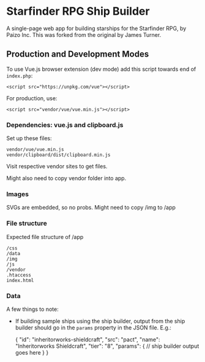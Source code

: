 # Starfinder RPG Ship Builder

A single-page web app for building starships for the Starfinder RPG, by Paizo Inc. This was forked from the original by James Turner.  

## Production and Development Modes

To use Vue.js browser extension (dev mode) add this script towards end of `index.php`:

    <script src="https://unpkg.com/vue"></script>

For production, use:

    <script src="vendor/vue/vue.min.js"></script>

### Dependencies: vue.js and clipboard.js

Set up these files:

    vendor/vue/vue.min.js
    vendor/clipboard/dist/clipboard.min.js

Visit respective vendor sites to get files.

Might also need to copy vendor folder into app.

### Images

SVGs are embedded, so no probs. Might need to copy /img to /app

### File structure

Expected file structure of /app

    /css
    /data
    /img
    /js
    /vendor
    .htaccess
    index.html
    
### Data

A few things to note:

* If building sample ships using the ship builder, output from the ship builder should go in the `params` property in the JSON file. E.g.:

    {
        "id": "inheritorworks-shieldcraft",
        "src": "pact",
        "name": "Inheritorworks Shieldcraft",
        "tier": "8",
        "params": {
            // ship builder output goes here
        }
    }

